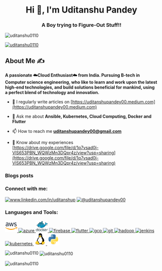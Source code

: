 <h1 align="center">Hi 👋, I'm Uditanshu Pandey</h1>
<h3 align="center">A Boy trying to Figure-Out Stuff!!</h3>

<p align="left"> <img src="https://komarev.com/ghpvc/?username=uditanshu0110&label=Profile%20views&color=0e75b6&style=flat" alt="uditanshu0110" /> </p>

<p align="left"> <a href="https://github.com/ryo-ma/github-profile-trophy"><img src="https://github-profile-trophy.vercel.app/?username=uditanshu0110" alt="uditanshu0110" /></a> </p>

## About Me ✍️ 

**A passionate ☁️Cloud Enthusiast☁️ from India. Pursuing B-tech in Computer science engineering, who like to learn and work upon the latest high-end technologies, and build solutions beneficial for mankind, using a perfect blend of technology and innovation.**

- 📝 I regularly write articles on [https://uditanshupandey00.medium.com](https://uditanshupandey00.medium.com)

- 💬 Ask me about **Ansible, Kubernetes, Cloud Computing, Docker and Flutter**

- 📫 How to reach me **uditanshupandey00@gmail.com**

- 📄 Know about my experiences [https://drive.google.com/file/d/1q7vsad0j-VlS653PBN_WQWzMn3DQpr4z/view?usp=sharing](https://drive.google.com/file/d/1q7vsad0j-VlS653PBN_WQWzMn3DQpr4z/view?usp=sharing)

### Blogs posts
<!-- BLOG-POST-LIST:START -->
<!-- BLOG-POST-LIST:END -->

<h3 align="left">Connect with me:</h3>
<p align="left">
<a href="https://linkedin.com/in/www.linkedin.com/in/uditanshup" target="blank"><img align="center" src="https://cdn.jsdelivr.net/npm/simple-icons@3.0.1/icons/linkedin.svg" alt="www.linkedin.com/in/uditanshup" height="30" width="40" /></a>
<a href="https://medium.com/@uditanshupandey00" target="blank"><img align="center" src="https://cdn.jsdelivr.net/npm/simple-icons@3.0.1/icons/medium.svg" alt="@uditanshupandey00" height="30" width="40" /></a>
</p>

<h3 align="left">Languages and Tools:</h3>
<p align="left"> <a href="https://aws.amazon.com" target="_blank"> <img src="https://raw.githubusercontent.com/devicons/devicon/master/icons/amazonwebservices/amazonwebservices-original-wordmark.svg" alt="aws" width="40" height="40"/> </a> <a href="https://azure.microsoft.com/en-in/" target="_blank"> <img src="https://www.vectorlogo.zone/logos/microsoft_azure/microsoft_azure-icon.svg" alt="azure" width="40" height="40"/> </a> <a href="https://www.docker.com/" target="_blank"> <img src="https://raw.githubusercontent.com/devicons/devicon/master/icons/docker/docker-original-wordmark.svg" alt="docker" width="40" height="40"/> </a> <a href="https://firebase.google.com/" target="_blank"> <img src="https://www.vectorlogo.zone/logos/firebase/firebase-icon.svg" alt="firebase" width="40" height="40"/> </a> <a href="https://flutter.dev" target="_blank"> <img src="https://www.vectorlogo.zone/logos/flutterio/flutterio-icon.svg" alt="flutter" width="40" height="40"/> </a> <a href="https://cloud.google.com" target="_blank"> <img src="https://www.vectorlogo.zone/logos/google_cloud/google_cloud-icon.svg" alt="gcp" width="40" height="40"/> </a> <a href="https://git-scm.com/" target="_blank"> <img src="https://www.vectorlogo.zone/logos/git-scm/git-scm-icon.svg" alt="git" width="40" height="40"/> </a> <a href="https://hadoop.apache.org/" target="_blank"> <img src="https://www.vectorlogo.zone/logos/apache_hadoop/apache_hadoop-icon.svg" alt="hadoop" width="40" height="40"/> </a> <a href="https://www.jenkins.io" target="_blank"> <img src="https://www.vectorlogo.zone/logos/jenkins/jenkins-icon.svg" alt="jenkins" width="40" height="40"/> </a> <a href="https://kubernetes.io" target="_blank"> <img src="https://www.vectorlogo.zone/logos/kubernetes/kubernetes-icon.svg" alt="kubernetes" width="40" height="40"/> </a> <a href="https://www.linux.org/" target="_blank"> <img src="https://raw.githubusercontent.com/devicons/devicon/master/icons/linux/linux-original.svg" alt="linux" width="40" height="40"/> </a> <a href="https://www.python.org" target="_blank"> <img src="https://raw.githubusercontent.com/devicons/devicon/master/icons/python/python-original.svg" alt="python" width="40" height="40"/> </a> </p>

<p><img align="left" src="https://github-readme-stats.vercel.app/api/top-langs?username=uditanshu0110&show_icons=true&locale=en&layout=compact" alt="uditanshu0110" /></p>

<p>&nbsp;<img align="center" src="https://github-readme-stats.vercel.app/api?username=uditanshu0110&show_icons=true&locale=en" alt="uditanshu0110" /></p>

<p><img align="center" src="https://github-readme-streak-stats.herokuapp.com/?user=uditanshu0110&" alt="uditanshu0110" /></p>
